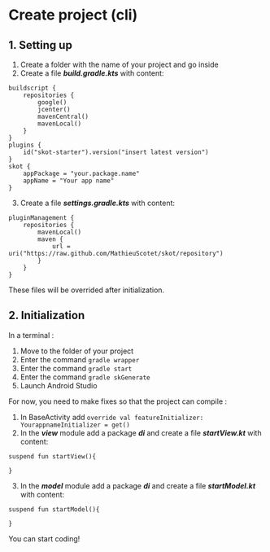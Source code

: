 # Create project (cli)
## 1. Setting up
1. Create a folder  with the name of your project and go inside
2. Create a file ***build.gradle.kts*** with content: 
```
buildscript {
 	repositories {
		google()
		jcenter()
		mavenCentral()
		mavenLocal()
	}
}
plugins {
	id("skot-starter").version("insert latest version")
}
skot {
	appPackage = "your.package.name"
	appName = "Your app name"
}
```
3. Create a file ***settings.gradle.kts*** with content:
```
pluginManagement {
	repositories {
		mavenLocal()
		maven {
			url = uri("https://raw.github.com/MathieuScotet/skot/repository")
		}
	}	
}
```
These files will be overrided after initialization.

## 2. Initialization
In a terminal : 
1. Move to the folder of your project
2. Enter the command `gradle wrapper`
3. Enter the command `gradle start`
4. Enter the command `gradle skGenerate`
5. Launch Android Studio

For now, you need to make fixes so that the project can compile : 
1. In BaseActivity add `override val featureInitializer: YourappnameInitializer = get()`
2. In the ***view*** module add a package ***di*** and create a file ***startView.kt*** with content: 
```
suspend fun startView(){

}
```
3. In the ***model*** module add a package ***di*** and create a file ***startModel.kt*** with content: 
```
suspend fun startModel(){

}
```
You can start coding!
